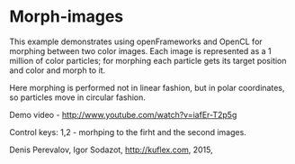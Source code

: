 Morph-images
===========
This example demonstrates using openFrameworks and OpenCL
for morphing between two color images.
Each image is represented as a 1 million of color particles;
for morphing each particle gets its target position and color and morph to it.

Here morphing is performed not in linear fashion, but in polar coordinates,
so particles move in circular fashion.

Demo video - http://www.youtube.com/watch?v=iafEr-T2p5g

Control keys: 1,2 - morhping to the firht and the second images.

Denis Perevalov, Igor Sodazot, http://kuflex.com, 2015,
